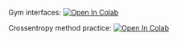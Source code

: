 Gym interfaces:
[![Open In Colab](https://colab.research.google.com/assets/colab-badge.svg)](https://colab.research.google.com/github/neychev/made_nlp_course/blob/spring2021/week09_RL_intro_and_overview/practice_gym_interfaces_example.ipynb)


Crossentropy method practice:
[![Open In Colab](https://colab.research.google.com/assets/colab-badge.svg)](https://colab.research.google.com/github/neychev/made_nlp_course/blob/spring2021/week09_RL_intro_and_overview/practice_Crossentropy_method.ipynb)
